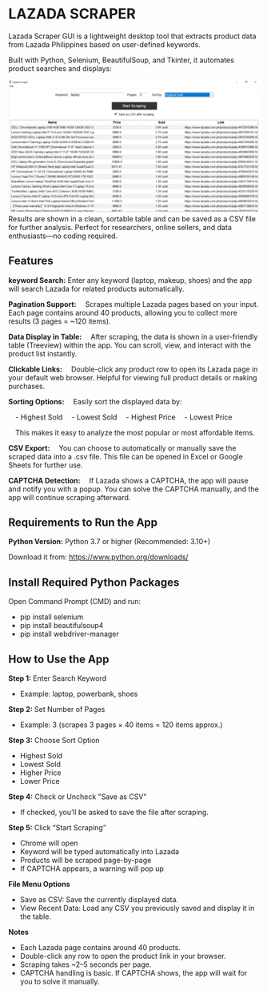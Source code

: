 # LAZADA SCRAPER
Lazada Scraper GUI is a lightweight desktop tool that extracts product data from Lazada Philippines based on user-defined keywords.

Built with Python, Selenium, BeautifulSoup, and Tkinter, it automates product searches and displays:

![image alt](https://github.com/Ryan402521/lazada-scraper-app/blob/55bec787eb4c3c801ab4669e80458da4b0c66921/Screenshot%20(324).png)
Results are shown in a clean, sortable table and can be saved as a CSV file for further analysis.
Perfect for researchers, online sellers, and data enthusiasts—no coding required.


## Features

**keyword Search:**
Enter any keyword (laptop, makeup, shoes) and the app will search Lazada for related products automatically.

**Pagination Support:**
 Scrapes multiple Lazada pages based on your input. Each page contains around 40 products, allowing you to collect more results (3 pages = ~120 items).
 
**Data Display in Table:**
 After scraping, the data is shown in a user-friendly table (Treeview) within the app. You can scroll, view, and interact with the product list instantly.
 
**Clickable Links:**
 Double-click any product row to open its Lazada page in your default web browser. Helpful for viewing full product details or making purchases.
 
**Sorting Options:**
 Easily sort the displayed data by:
 
 - Highest Sold
 - Lowest Sold
 - Highest Price
 - Lowest Price
 
 This makes it easy to analyze the most popular or most affordable items.
 
**CSV Export:**
 You can choose to automatically or manually save the scraped data into a .csv file. This file can be opened in Excel or Google Sheets for further use.
 
**CAPTCHA Detection:**
 If Lazada shows a CAPTCHA, the app will pause and notify you with a popup. You can solve the CAPTCHA manually, and the app will continue scraping afterward.

 ## Requirements to Run the App

 **Python Version:**
Python 3.7 or higher
(Recommended: 3.10+)

Download it from: https://www.python.org/downloads/

## Install Required Python Packages
Open Command Prompt (CMD) and run:

- pip install selenium
- pip install beautifulsoup4
- pip install webdriver-manager

  
## How to Use the App
**Step 1:** Enter Search Keyword
-	Example: laptop, powerbank, shoes

**Step 2:** Set Number of Pages
-	Example: 3 (scrapes 3 pages × 40 items = 120 items approx.)

**Step 3:** Choose Sort Option
-	Highest Sold
-	Lowest Sold
-	Higher Price
-	Lower Price
  
**Step 4:** Check or Uncheck "Save as CSV"
-	If checked, you’ll be asked to save the file after scraping.

**Step 5:** Click “Start Scraping”
-	Chrome will open
- Keyword will be typed automatically into Lazada
-	Products will be scraped page-by-page
-	If CAPTCHA appears, a warning will pop up
  
**File Menu Options**
-	Save as CSV: Save the currently displayed data.
-	View Recent Data: Load any CSV you previously saved and display it in the table.
  
**Notes**
-	Each Lazada page contains around 40 products.
-	Double-click any row to open the product link in your browser.
-	Scraping takes ~2–5 seconds per page.
-	CAPTCHA handling is basic. If CAPTCHA shows, the app will wait for you to solve it manually.



